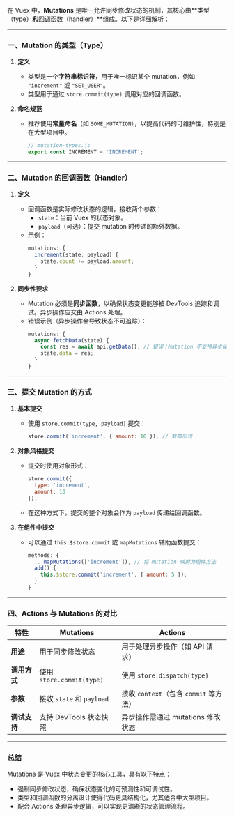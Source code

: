 在 Vuex 中，**Mutations** 是唯一允许同步修改状态的机制，其核心由**类型（type）**和**回调函数（handler）**组成。以下是详细解析：

---

### 一、Mutation 的类型（Type）
1. **定义**  
   
   - 类型是一个**字符串标识符**，用于唯一标识某个 mutation，例如 `"increment"` 或 `"SET_USER"`。  
   - 类型用于通过 `store.commit(type)` 调用对应的回调函数。
   
2. **命名规范**  
   - 推荐使用**常量命名**（如 `SOME_MUTATION`），以提高代码的可维护性，特别是在大型项目中。  
     ```javascript
     // mutation-types.js
     export const INCREMENT = 'INCREMENT';
     ```

---

### 二、Mutation 的回调函数（Handler）
1. **定义**  
   - 回调函数是实际修改状态的逻辑，接收两个参数：  
     - `state`：当前 Vuex 的状态对象。  
     - `payload`（可选）：提交 mutation 时传递的额外数据。  
   - 示例：  
     ```javascript
     mutations: {
       increment(state, payload) {
         state.count += payload.amount;
       }
     }
     ```

2. **同步性要求**  
   - Mutation 必须是**同步函数**，以确保状态变更能够被 DevTools 追踪和调试。异步操作应交由 Actions 处理。  
   - 错误示例（异步操作会导致状态不可追踪）：  
     ```javascript
     mutations: {
       async fetchData(state) {
         const res = await api.getData(); // 错误！Mutation 不支持异步操作
         state.data = res;
       }
     }
     ```

---

### 三、提交 Mutation 的方式
1. **基本提交**  
   - 使用 `store.commit(type, payload)` 提交：  
     ```javascript
     store.commit('increment', { amount: 10 }); // 载荷形式
     ```

2. **对象风格提交**  
   - 提交时使用对象形式：  
     ```javascript
     store.commit({
       type: 'increment',
       amount: 10
     });
     ```
   - 在这种方式下，提交的整个对象会作为 `payload` 传递给回调函数。

3. **在组件中提交**  
   - 可以通过 `this.$store.commit` 或 `mapMutations` 辅助函数提交：  
     ```javascript
     methods: {
       ...mapMutations(['increment']), // 将 mutation 映射为组件方法
       add() {
         this.$store.commit('increment', { amount: 5 });
       }
     }
     ```

---

### 四、Actions 与 Mutations 的对比
| **特性**     | **Mutations**             | **Actions**                            |
| ------------ | ------------------------- | -------------------------------------- |
| **用途**     | 用于同步修改状态          | 用于处理异步操作（如 API 请求）        |
| **调用方式** | 使用 `store.commit(type)` | 使用 `store.dispatch(type)`            |
| **参数**     | 接收 `state` 和 `payload` | 接收 `context`（包含 `commit` 等方法） |
| **调试支持** | 支持 DevTools 状态快照    | 异步操作需通过 mutations 修改状态      |

---

### 总结
Mutations 是 Vuex 中状态变更的核心工具，具有以下特点：
- 强制同步修改状态，确保状态变化的可预测性和可调试性。
- 类型和回调函数的分离设计使得代码更具结构化，尤其适合中大型项目。
- 配合 Actions 处理异步逻辑，可以实现更清晰的状态管理流程。